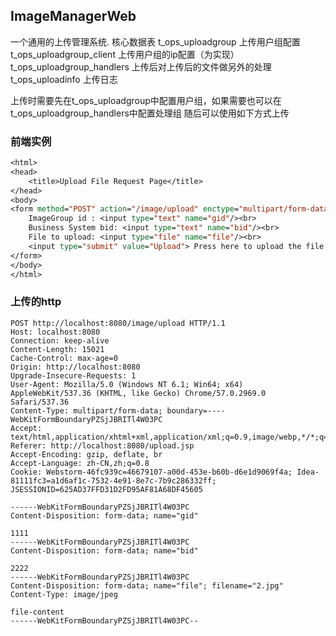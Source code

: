 ## ImageManagerWeb
一个通用的上传管理系统.
核心数据表
t_ops_uploadgroup 上传用户组配置
t_ops_uploadgroup_client 上传用户组的ip配置（为实现）
t_ops_uploadgroup_handlers 上传后对上传后的文件做另外的处理
t_ops_uploadinfo 上传日志

上传时需要先在t_ops_uploadgroup中配置用户组，如果需要也可以在t_ops_uploadgroup_handlers中配置处理组
随后可以使用如下方式上传
### 前端实例
```jsp
<html>
<head>
    <title>Upload File Request Page</title>
</head>
<body>
<form method="POST" action="/image/upload" enctype="multipart/form-data">
    ImageGroup id : <input type="text" name="gid"/><br>
    Business System bid: <input type="text" name="bid"/><br>
    File to upload: <input type="file" name="file"/><br>
    <input type="submit" value="Upload"> Press here to upload the file!
</form>
</body>
</html>
```
### 上传的http
```http
POST http://localhost:8080/image/upload HTTP/1.1
Host: localhost:8080
Connection: keep-alive
Content-Length: 15021
Cache-Control: max-age=0
Origin: http://localhost:8080
Upgrade-Insecure-Requests: 1
User-Agent: Mozilla/5.0 (Windows NT 6.1; Win64; x64) AppleWebKit/537.36 (KHTML, like Gecko) Chrome/57.0.2969.0 Safari/537.36
Content-Type: multipart/form-data; boundary=----WebKitFormBoundaryPZSjJBRITl4W03PC
Accept: text/html,application/xhtml+xml,application/xml;q=0.9,image/webp,*/*;q=0.8
Referer: http://localhost:8080/upload.jsp
Accept-Encoding: gzip, deflate, br
Accept-Language: zh-CN,zh;q=0.8
Cookie: Webstorm-46fc939c=46679107-a00d-453e-b60b-d6e1d9069f4a; Idea-81111fc3=a1d6af1c-7532-4e91-8e7c-7b9c286332ff; JSESSIONID=625AD37FFD31D2FD95AF81A68DF45605

------WebKitFormBoundaryPZSjJBRITl4W03PC
Content-Disposition: form-data; name="gid"

1111
------WebKitFormBoundaryPZSjJBRITl4W03PC
Content-Disposition: form-data; name="bid"

2222
------WebKitFormBoundaryPZSjJBRITl4W03PC
Content-Disposition: form-data; name="file"; filename="2.jpg"
Content-Type: image/jpeg

file-content
------WebKitFormBoundaryPZSjJBRITl4W03PC--
```
